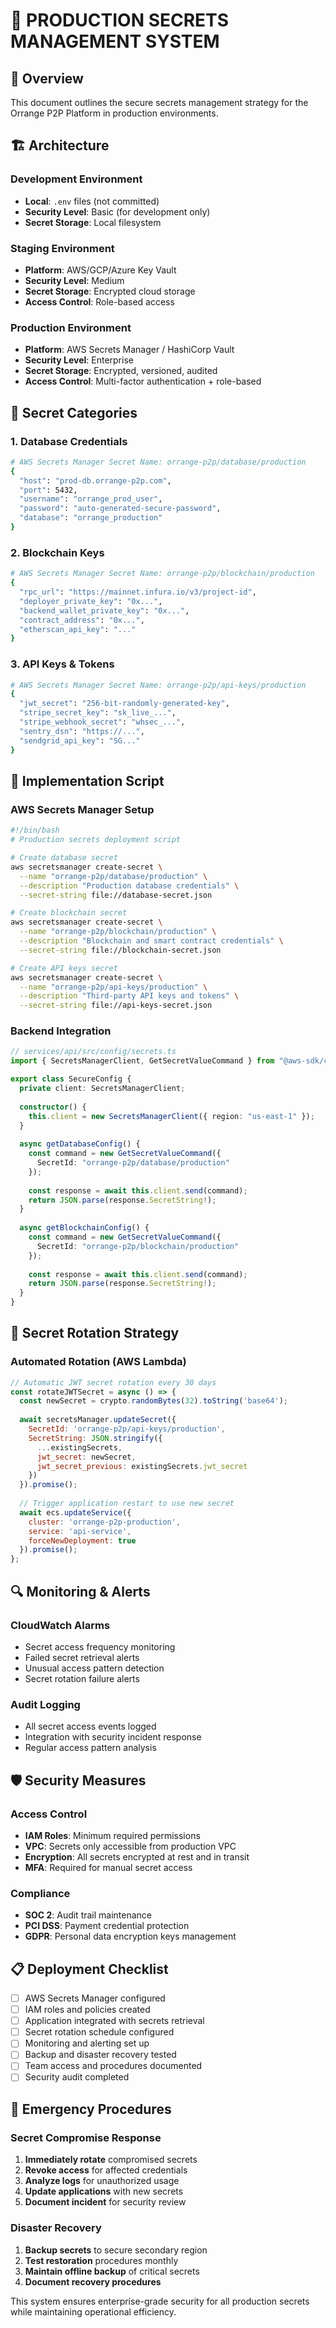 # 🔐 PRODUCTION SECRETS MANAGEMENT SYSTEM

## 🎯 Overview

This document outlines the secure secrets management strategy for the Orrange P2P Platform in production environments.

## 🏗️ Architecture

### Development Environment
- **Local**: `.env` files (not committed)
- **Security Level**: Basic (for development only)
- **Secret Storage**: Local filesystem

### Staging Environment  
- **Platform**: AWS/GCP/Azure Key Vault
- **Security Level**: Medium
- **Secret Storage**: Encrypted cloud storage
- **Access Control**: Role-based access

### Production Environment
- **Platform**: AWS Secrets Manager / HashiCorp Vault
- **Security Level**: Enterprise
- **Secret Storage**: Encrypted, versioned, audited
- **Access Control**: Multi-factor authentication + role-based

## 🔐 Secret Categories

### 1. Database Credentials
```bash
# AWS Secrets Manager Secret Name: orrange-p2p/database/production
{
  "host": "prod-db.orrange-p2p.com",
  "port": 5432,
  "username": "orrange_prod_user",
  "password": "auto-generated-secure-password",
  "database": "orrange_production"
}
```

### 2. Blockchain Keys
```bash
# AWS Secrets Manager Secret Name: orrange-p2p/blockchain/production
{
  "rpc_url": "https://mainnet.infura.io/v3/project-id",
  "deployer_private_key": "0x...",
  "backend_wallet_private_key": "0x...",
  "contract_address": "0x...",
  "etherscan_api_key": "..."
}
```

### 3. API Keys & Tokens
```bash
# AWS Secrets Manager Secret Name: orrange-p2p/api-keys/production
{
  "jwt_secret": "256-bit-randomly-generated-key",
  "stripe_secret_key": "sk_live_...",
  "stripe_webhook_secret": "whsec_...",
  "sentry_dsn": "https://...",
  "sendgrid_api_key": "SG..."
}
```

## 🚀 Implementation Script

### AWS Secrets Manager Setup
```bash
#!/bin/bash
# Production secrets deployment script

# Create database secret
aws secretsmanager create-secret \
  --name "orrange-p2p/database/production" \
  --description "Production database credentials" \
  --secret-string file://database-secret.json

# Create blockchain secret  
aws secretsmanager create-secret \
  --name "orrange-p2p/blockchain/production" \
  --description "Blockchain and smart contract credentials" \
  --secret-string file://blockchain-secret.json

# Create API keys secret
aws secretsmanager create-secret \
  --name "orrange-p2p/api-keys/production" \
  --description "Third-party API keys and tokens" \
  --secret-string file://api-keys-secret.json
```

### Backend Integration
```typescript
// services/api/src/config/secrets.ts
import { SecretsManagerClient, GetSecretValueCommand } from "@aws-sdk/client-secrets-manager";

export class SecureConfig {
  private client: SecretsManagerClient;
  
  constructor() {
    this.client = new SecretsManagerClient({ region: "us-east-1" });
  }
  
  async getDatabaseConfig() {
    const command = new GetSecretValueCommand({
      SecretId: "orrange-p2p/database/production"
    });
    
    const response = await this.client.send(command);
    return JSON.parse(response.SecretString!);
  }
  
  async getBlockchainConfig() {
    const command = new GetSecretValueCommand({
      SecretId: "orrange-p2p/blockchain/production"
    });
    
    const response = await this.client.send(command);
    return JSON.parse(response.SecretString!);
  }
}
```

## 🔄 Secret Rotation Strategy

### Automated Rotation (AWS Lambda)
```javascript
// Automatic JWT secret rotation every 30 days
const rotateJWTSecret = async () => {
  const newSecret = crypto.randomBytes(32).toString('base64');
  
  await secretsManager.updateSecret({
    SecretId: 'orrange-p2p/api-keys/production',
    SecretString: JSON.stringify({
      ...existingSecrets,
      jwt_secret: newSecret,
      jwt_secret_previous: existingSecrets.jwt_secret
    })
  }).promise();
  
  // Trigger application restart to use new secret
  await ecs.updateService({
    cluster: 'orrange-p2p-production',
    service: 'api-service',
    forceNewDeployment: true
  }).promise();
};
```

## 🔍 Monitoring & Alerts

### CloudWatch Alarms
- Secret access frequency monitoring
- Failed secret retrieval alerts
- Unusual access pattern detection
- Secret rotation failure alerts

### Audit Logging
- All secret access events logged
- Integration with security incident response
- Regular access pattern analysis

## 🛡️ Security Measures

### Access Control
- **IAM Roles**: Minimum required permissions
- **VPC**: Secrets only accessible from production VPC
- **Encryption**: All secrets encrypted at rest and in transit
- **MFA**: Required for manual secret access

### Compliance
- **SOC 2**: Audit trail maintenance
- **PCI DSS**: Payment credential protection
- **GDPR**: Personal data encryption keys management

## 📋 Deployment Checklist

- [ ] AWS Secrets Manager configured
- [ ] IAM roles and policies created
- [ ] Application integrated with secrets retrieval
- [ ] Secret rotation schedule configured
- [ ] Monitoring and alerting set up
- [ ] Backup and disaster recovery tested
- [ ] Team access and procedures documented
- [ ] Security audit completed

## 🚨 Emergency Procedures

### Secret Compromise Response
1. **Immediately rotate** compromised secrets
2. **Revoke access** for affected credentials
3. **Analyze logs** for unauthorized usage
4. **Update applications** with new secrets
5. **Document incident** for security review

### Disaster Recovery
1. **Backup secrets** to secure secondary region
2. **Test restoration** procedures monthly
3. **Maintain offline backup** of critical secrets
4. **Document recovery procedures**

This system ensures enterprise-grade security for all production secrets while maintaining operational efficiency.
